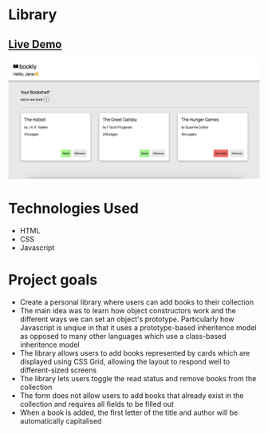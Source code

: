 # Library

## [Live Demo](https://erinsophie.github.io/library/)

![Admin Dashboard](images/library.png)

# Technologies Used 

- HTML
- CSS
- Javascript

# Project goals

- Create a personal library where users can add books to their collection
- The main idea was to learn how object constructors work and the different ways we can set an object's prototype. Particularly how Javascript is unqiue in that it uses a prototype-based inheritence model as opposed to many other languages which use a class-based inheritence model
- The library allows users to add books represented by cards which are displayed using CSS Grid, allowing the layout to respond well to different-sized screens
- The library lets users toggle the read status and remove books from the collection
- The form does not allow users to add books that already exist in the collection and requires all fields to be filled out
- When a book is added, the first letter of the title and author will be automatically capitalised


